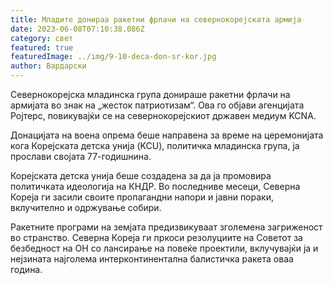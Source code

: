 ```yaml
---
title: Младите донираа ракетни фрлачи на севернокорејската армија
date: 2023-06-08T07:10:38.086Z
category: свет
featured: true
featuredImage: ../img/9-10-deca-don-sr-kor.jpg
author: Вардарски
---
```

Севернокорејска младинска група донираше ракетни фрлачи на армијата во знак на „жесток патриотизам“. Ова го објави агенцијата Ројтерс, повикувајќи се на севернокорејскиот државен медиум KCNA.

Донацијата на воена опрема беше направена за време на церемонијата кога Корејската детска унија (KCU), политичка младинска група, ја прослави својата 77-годишнина.

Корејската детска унија беше создадена за да ја промовира политичката идеологија на КНДР. Во последниве месеци, Северна Кореја ги засили своите пропагандни напори и јавни пораки, вклучително и одржување собири.

Ракетните програми на земјата предизвикуваат зголемена загриженост во странство. Северна Кореја ги пркоси резолуциите на Советот за безбедност на ОН со лансирање на повеќе проектили, вклучувајќи ја и нејзината најголема интерконтинентална балистичка ракета оваа година.
